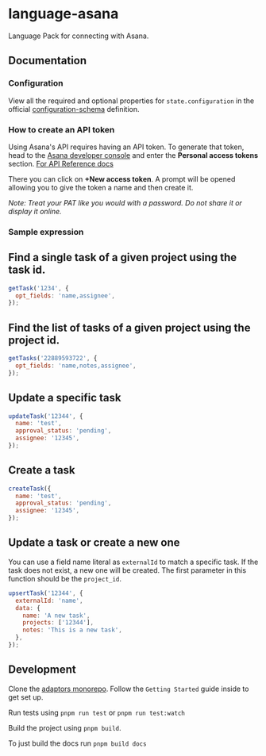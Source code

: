 # language-asana

Language Pack for connecting with Asana.

## Documentation

### Configuration

View all the required and optional properties for `state.configuration` in the
official
[configuration-schema](https://docs.openfn.org/adaptors/packages/asana-configuration-schema/)
definition.

### How to create an API token

Using Asana's API requires having an API token. To generate that token, head to
the [Asana developer console](https://app.asana.com/0/developer-console) and
enter the **Personal access tokens** section.
[For API Reference docs](https://developers.asana.com/docs/api-explorer)

There you can click on **+New access token**. A prompt will be opened allowing
you to give the token a name and then create it.

_Note: Treat your PAT like you would with a password. Do not share it or display
it online._

### Sample expression

## Find a single task of a given project using the task id.

```js
getTask('1234', {
  opt_fields: 'name,assignee',
});
```

## Find the list of tasks of a given project using the project id.

```js
getTasks('22889593722', {
  opt_fields: 'name,notes,assignee',
});
```

## Update a specific task

```js
updateTask('12344', {
  name: 'test',
  approval_status: 'pending',
  assignee: '12345',
});
```

## Create a task

```js
createTask({
  name: 'test',
  approval_status: 'pending',
  assignee: '12345',
});
```

## Update a task or create a new one

You can use a field name literal as `externalId` to match a specific task. If
the task does not exist, a new one will be created. The first parameter in this
function should be the `project_id`.

```js
upsertTask('12344', {
  externalId: 'name',
  data: {
    name: 'A new task',
    projects: ['12344'],
    notes: 'This is a new task',
  },
});
```

## Development

Clone the [adaptors monorepo](https://github.com/OpenFn/adaptors). Follow the
`Getting Started` guide inside to get set up.

Run tests using `pnpm run test` or `pnpm run test:watch`

Build the project using `pnpm build`.

To just build the docs run `pnpm build docs`
